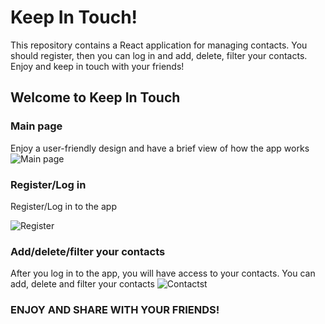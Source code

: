 # Keep In Touch!

This repository contains a React application for managing contacts. You should
register, then you can log in and add, delete, filter your contacts. Enjoy and
keep in touch with your friends!

## Welcome to Keep In Touch

### Main page

Enjoy a user-friendly design and have a brief view of how the app works
![Main page](https://i.ibb.co/44dvzdx/app.jpg 'Main Page')

### Register/Log in

Register/Log in to the app

![Register](https://i.ibb.co/3yC1S44/register.jpg 'Register')

### Add/delete/filter your contacts

After you log in to the app, you will have access to your contacts. You can add,
delete and filter your contacts
![Contactst](https://i.ibb.co/njT92Rk/contacts.jpg 'Contacts')

### ENJOY AND SHARE WITH YOUR FRIENDS!
